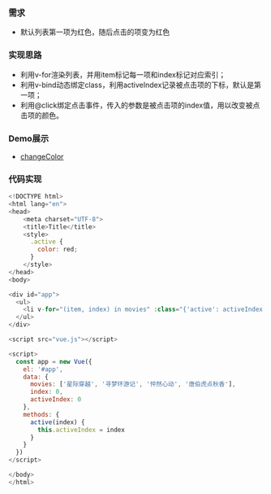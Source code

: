 ### 需求
- 默认列表第一项为红色，随后点击的项变为红色
### 实现思路
- 利用v-for渲染列表，并用item标记每一项和index标记对应索引；
- 利用v-bind动态绑定class，利用activeIndex记录被点击项的下标，默认是第一项；
- 利用@click绑定点击事件，传入的参数是被点击项的index值，用以改变被点击项的颜色。
### Demo展示
* [changeColor](https://eureka2020.github.io/Front-End-Demo/VueDemo/01-changeColor.html)<br>
### 代码实现
```Javascript
<!DOCTYPE html>
<html lang="en">
<head>
    <meta charset="UTF-8">
    <title>Title</title>
    <style>
      .active {
        color: red;
      }
    </style>
</head>
<body>

<div id="app">
  <ul>
    <li v-for="(item, index) in movies" :class="{'active': activeIndex === index}" @click="active(index)">{{ item }}</li>
  </ul>
</div>

<script src="vue.js"></script>

<script>
  const app = new Vue({
    el: '#app',
    data: {
      movies: ['星际穿越', '寻梦环游记', '怦然心动', '唐伯虎点秋香'],
      index: 0,
      activeIndex: 0
    },
    methods: {
      active(index) {
        this.activeIndex = index
      }
    }
  })
</script>

</body>
</html>
```
